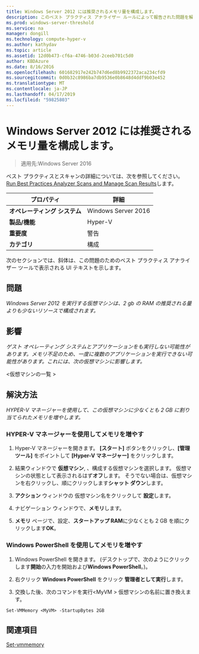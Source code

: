```yaml
---
title: Windows Server 2012 には推奨されるメモリ量を構成します。
description: このベスト プラクティス アナライザー ルールによって報告された問題を解決する方法を説明します。
ms.prod: windows-server-threshold
ms.service: na
manager: dongill
ms.technology: compute-hyper-v
ms.author: kathydav
ms.topic: article
ms.assetid: 12d0b473-cf6a-4746-b03d-2ceeb701c5d0
author: KBDAzure
ms.date: 8/16/2016
ms.openlocfilehash: 601682917e242b747d6ed8b9922372aca234cfd9
ms.sourcegitcommit: 0d0b32c8986ba7db9536e0b8648d4ddf9b03e452
ms.translationtype: MT
ms.contentlocale: ja-JP
ms.lasthandoff: 04/17/2019
ms.locfileid: "59825803"
---
```

# <a name="windows-server-2012-should-be-configured-with-the-recommended-amount-of-memory"></a>Windows Server 2012 には推奨されるメモリ量を構成します。

>適用先:Windows Server 2016

ベスト プラクティスとスキャンの詳細については、次を参照してください。 [Run Best Practices Analyzer Scans and Manage Scan Results](https://go.microsoft.com/fwlink/p/?LinkID=223177)します。  
  
|プロパティ|詳細|  
|-|-|  
|**オペレーティング システム**|Windows Server 2016|   
|**製品/機能**|Hyper-V|  
|**重要度**|警告|  
|**カテゴリ**|構成|  
  
次のセクションでは、斜体は、この問題のためのベスト プラクティス アナライザー ツールで表示される UI テキストを示します。  
  
## <a name="issue"></a>**問題**  
*Windows Server 2012 を実行する仮想マシンは、2 gb の RAM の推奨される量よりも少ないリソースで構成されます。*  
  
## <a name="impact"></a>**影響**  
*ゲスト オペレーティング システムとアプリケーションをも実行しない可能性があります。メモリ不足のため、一度に複数のアプリケーションを実行できない可能性があります。これには、次の仮想マシンに影響します。*  
  
\<仮想マシンの一覧 >  
  
## <a name="resolution"></a>**解決方法**  
*HYPER-V マネージャーを使用して、この仮想マシンに少なくとも 2 GB に割り当てられたメモリを増やします。*  
  
### <a name="increase-the-memory-using-hyper-v-manager"></a>HYPER-V マネージャーを使用してメモリを増やす  
  
1.  Hyper-V マネージャーを開きます。 **[スタート]** ボタンをクリックし、**[管理ツール]** をポイントして **[Hyper-V マネージャー]** をクリックします。  
  
2.  結果ウィンドウで  **仮想マシン**, 、構成する仮想マシンを選択します。 仮想マシンの状態として表示されるはず**オフ**します。 そうでない場合は、仮想マシンを右クリックし、順にクリックします**シャット ダウン**します。  
  
3.  **アクション** ウィンドウの 仮想マシン名をクリックして **設定**します。  
  
4.  ナビゲーション ウィンドウで、**メモリ**します。  
  
5.  **メモリ** ページで、設定、**スタートアップ RAM**に少なくとも 2 GB を順にクリックします**OK**。  
  
### <a name="increase-the-memory-using-windows-powershell"></a>Windows PowerShell を使用してメモリを増やす  
  
1.  Windows PowerShell を開きます。 (デスクトップで、次のようにクリックします**開始**の入力を開始および**Windows PowerShell**。)。  
  
2.  右クリック **Windows PowerShell**  をクリック **管理者として実行**します。  
  
3.  交換した後、次のコマンドを実行\<MyVM > 仮想マシンの名前に置き換えます。  
  
```  
Set-VMMemory <MyVM> -StartupBytes 2GB  
```  
  
## <a name="see-also"></a>関連項目  
[Set-vmmemory](https://technet.microsoft.com/library/hh848572.aspx)  
  


